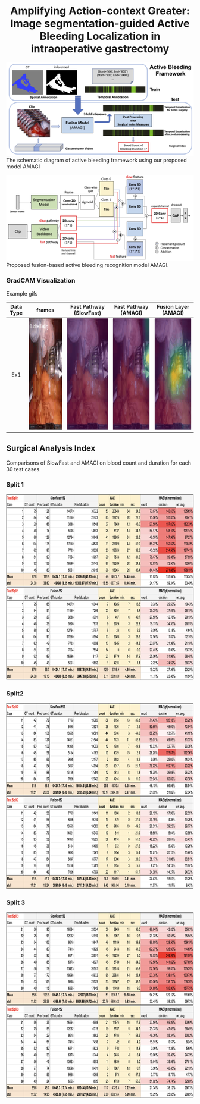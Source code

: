 <center> <h1>Amplifying Action-context Greater: Image segmentation-guided Active Bleeding Localization in intraoperative gastrectomy</h1> </center>



![overall figure](./figs/overall.png) The schematic diagram of active bleeding framework using our proposed model AMAGI

![fusion figure](./figs/fusion_archi.png) Proposed fusion-based active bleeding recognition model AMAGI.




### GradCAM Visualization
Example gifs

| Data Type | frames                | Fast Pathway (SlowFast)                     | Fast Pathway (AMAGI)                     | Fusion Layer (AMAGI)                     |
|:---------:| ---------------------------- | ---------------------------- | ---------------------------- | ---------------------------- |
| Ex1       |  <img src="./figs/82400_82408_conv3.gif"  width="300" height="300"> |  <img src="./figs/sf50_82400_82408_conv3_gcam.gif" width="300" height="300"> | <img src="./figs/amagi_82400_82408_conv3_gcam.gif"  width="300" height="300"> | <img src="./figs/amagi_82400_82408_map_fast2_gcam.gif"  width="300" height="300"> |





## Surgical Analysis Index
Comparisons of SlowFast and AMAGI on blood count and duration for each 30 test cases.

### Split 1
<img src="./figs/split1.png" height="500">

### Split2 
<img src="./figs/split2.png" height="500">

### Split 3
<img src="./figs/split3.png" height="500">


